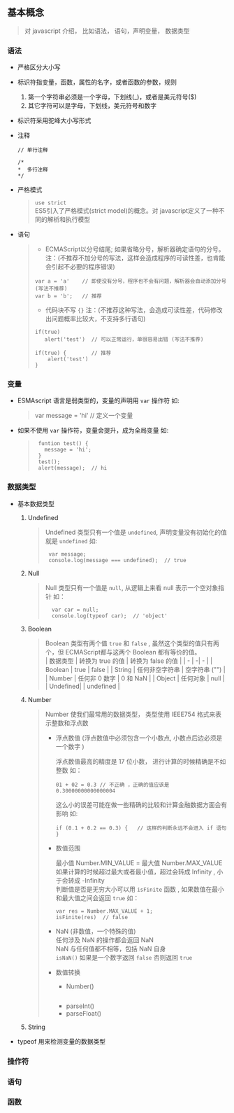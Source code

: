 ## 基本概念
>对 javascript 介绍， 比如语法， 语句，声明变量， 数据类型


### 语法
* 严格区分大小写
* 标识符指变量，函数，属性的名字，或者函数的参数，规则

    1. 第一个字符串必须是一个字母，下划线(_)，或者是美元符号($)
    2. 其它字符可以是字母，下划线，美元符号和数字

* 标识符采用驼峰大小写形式
* 注释  
    ```
    // 单行注释

    /*
    *  多行注释
    */
    ```
* 严格模式
    > `use strict`  
    > ES5引入了严格模式(strict model)的概念。对 javascript定义了一种不同的解析和执行模型 
* 语句
    > * ECMAScript以分号结尾; 如果省略分号，解析器确定语句的分号。 注：(不推荐不加分号的写法，这样会造成程序的可读性差，也肯能会引起不必要的程序错误)
    > ```
    > var a = 'a'    // 即使没有分号，程序也不会有问题，解析器会自动添加分号   (写法不推荐)
    > var b = 'b';   // 推荐
    > ```  
    > * 代码块不写 `{}` 注：(不推荐这种写法，会造成可读性差，代码修改出问题概率比较大，不支持多行语句)
    >  ```
    >  if(true)
    >     alert('test')  // 可以正常运行，单很容易出错 (写法不推荐) 
    >   
    >  if(true) {        // 推荐
    >      alert('test')
    >  }
    >  ```

### 变量

* ESMAscript 语言是弱类型的，变量的声明用 `var` 操作符 如:
    > var message = 'hi'  // 定义一个变量
* 如果不使用 `var` 操作符，变量会提升，成为全局变量  如:
    > ```
    >  funtion test() {
    >    message = 'hi';
    >  }
    >  test();
    >  alert(message);  // hi
    >```

### 数据类型 
* 基本数据类型
    1. Undefined 
        > Undefined 类型只有一个值是 `undefined`, 声明变量没有初始化的值就是 `undefined` 如:
        > ```
        >  var message;
        >  console.log(message === undefined);  // true
        > ```
    2. Null
        > Null 类型只有一个值是 `null`, 从逻辑上来看 null 表示一个空对象指针 如：
        > ```
        >   var car = null;
        >   console.log(typeof car);  // 'object' 
        > ```
    3. Boolean
        > Boolean 类型有两个值  `true` 和 `false` , 虽然这个类型的值只有两个，但 ECMAScript都与这两个 Boolean 都有等价的值。   
        > | 数据类型  |  转换为 true 的值  | 转换为 false 的值  |
        > | - | -| - |
        > |  Boolean |      true          |      false        |
        > |  String  |  任何非空字符串     | 空字符串 ("")      |
        > |  Number  |  任何非 0 数字      | 0 和 NaN          |
        > |  Object  |  任何对象          |  null              |
        > |  Undefined|                   |  undefined        |
          
    4. Number
        > Number 使我们最常用的数据类型， 类型使用 IEEE754 格式来表示整数和浮点数
        > * 浮点数值 (浮点数值中必须包含一个小数点, 小数点后边必须是一个数字 )
        >
        >   浮点数值最高的精度是 17 位小数， 进行计算的时候精确是不如整数 如： 
        >
        >   ```
        >   01 + 02 = 0.3 // 不正确 ，正确的值应该是 0.30000000000000004
        >   ```
        >    这么小的误差可能在做一些精确的比较和计算金融数据方面会有影响  如:
        >
        >   ```
        >   if (0.1 + 0.2 == 0.3) {   // 这样的判断永远不会进入 if 语句
        >   }
        >   ```
        >
        > * 数值范围
        >
        >    最小值 Number.MIN_VALUE =   最大值  Number.MAX_VALUE  
        >    如果计算的时候超过最大或者最小值，超过会转成 Infinity , 小于会转成 -Infinity   
        >    判断值是否是无穷大小可以用  `isFinite` 函数 , 如果数值在最小和最大值之间会返回 `true` 如：  
        >    ```
        >    var res = Number.MAX_VALUE + 1;
        >    isFinite(res)  // false
        >    ```
        > * NaN (非数值，一个特殊的值)   
        >    任何涉及 NaN 的操作都会返回 NaN    
        >    NaN 与任何值都不相等，包括 NaN 自身   
        >    `isNaN()`  如果是一个数字返回 `false` 否则返回 `true`   
        >   
        > * 数值转换
        >   * Number()
        >   ```
        >   
        >   ```
        >   * parseInt()
        >   * parseFloat()
    5. String


* typeof  用来检测变量的数据类型
    

### 操作符

### 语句

### 函数